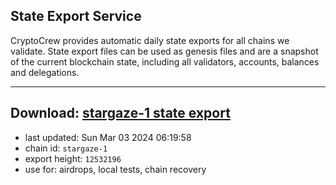 ## State Export Service
CryptoCrew provides automatic daily state exports for all chains we validate. State export files can be used as genesis files and are a snapshot of the current blockchain state, including all validators, accounts, balances and delegations.

---
**Download: [stargaze-1 state export](https://dl-eu2.ccvalidators.com/SERVICE/stargaze/stargaze-1_export_12532196.json)**
---

- last updated: Sun Mar 03 2024 06:19:58
- chain id: `stargaze-1`
- export height: `12532196`
- use for: airdrops, local tests, chain recovery
